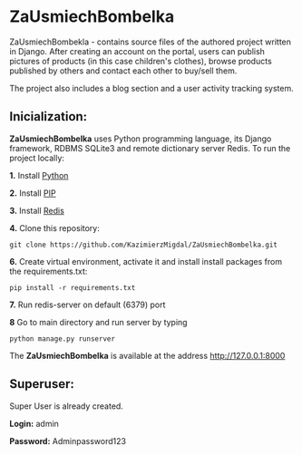 # ZaUsmiechBombelka
ZaUsmiechBombekla - contains source files of the authored project written in Django. After creating an account on the portal, 
users can publish pictures of products (in this case children's clothes), browse products published by others and contact each
other to buy/sell them.   

The project also includes a blog section and a user activity tracking system.

## Inicialization:
**ZaUsmiechBombelka** uses Python programming language, its Django framework, RDBMS SQLite3 and remote dictionary server Redis. To run the project locally:

**1.** Install [Python](https://www.python.org/downloads/)

**2.** Install [PIP](https://bootstrap.pypa.io/get-pip.py)

**3.** Install [Redis](https://redis.io/download)

**4.** Clone this repository: 
```
git clone https://github.com/KazimierzMigdal/ZaUsmiechBombelka.git
```

**6.** Create virtual environment, activate it and install install packages from the requirements.txt:
```
pip install -r requirements.txt
```

**7.** Run redis-server on default (6379) port

**8** Go to main directory and run server by typing
```
python manage.py runserver
```
The **ZaUsmiechBombelka** is available at the address http://127.0.0.1:8000

## Superuser:
Super User is already created.

**Login:** admin

**Password:** Adminpassword123
